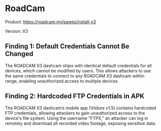 # RoadCam

Product: https://roadcam.my/pages/install-x3

Version: X3

## Finding 1: Default Credentials Cannot Be Changed

The ROADCAM X3 dashcam ships with identical default credentials for all devices, which cannot be modified by users. This allows attackers to use the same credentials to connect to any ROADCAM X3 dashcam within range, enabling unauthorized access to multiple devices. 

## Finding 2: Hardcoded FTP Credentials in APK 
The ROADCAM X3 dashcam’s mobile app (Viidure v1.5) contains hardcoded FTP credentials, allowing attackers to gain unauthorized access to the device's file system. Using the username "FTPX," an attacker can log in remotely and download all recorded video footage, exposing sensitive data.
